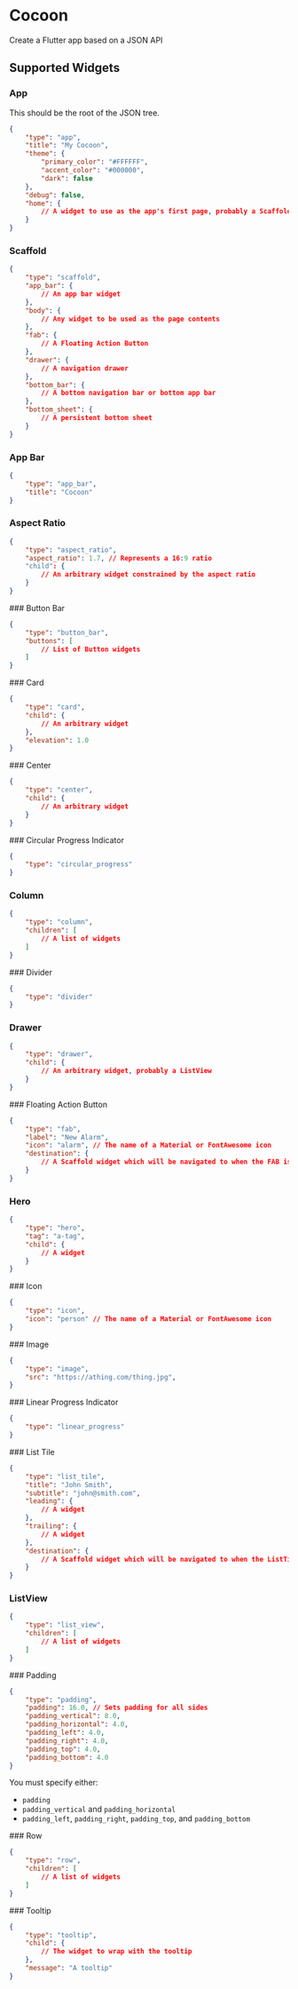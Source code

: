 # Cocoon

Create a Flutter app based on a JSON API

## Supported Widgets

### App

This should be the root of the JSON tree.

```json
{
    "type": "app",
    "title": "My Cocoon",
    "theme": {
        "primary_color": "#FFFFFF",
        "accent_color": "#000000",
        "dark": false
    },
    "debug": false,
    "home": {
        // A widget to use as the app's first page, probably a Scaffold.
    }
}
```

### Scaffold

```json
{
    "type": "scaffold",
    "app_bar": {
        // An app bar widget
    },
    "body": {
        // Any widget to be used as the page contents
    },
    "fab": {
        // A Floating Action Button
    },
    "drawer": {
        // A navigation drawer
    },
    "bottom_bar": {
        // A bottom navigation bar or bottom app bar
    },
    "bottom_sheet": {
        // A persistent bottom sheet
    }
}
```

### App Bar

```json
{
    "type": "app_bar",
    "title": "Cocoon"
}
```

### Aspect Ratio

```json
{
    "type": "aspect_ratio",
    "aspect_ratio": 1.7, // Represents a 16:9 ratio
    "child": {
        // An arbitrary widget constrained by the aspect ratio
    }
}
```

### Button Bar

```json
{
    "type": "button_bar",
    "buttons": [
        // List of Button widgets
    ]
}
```

### Card

```json
{
    "type": "card",
    "child": {
        // An arbitrary widget
    },
    "elevation": 1.0
}
```

### Center

```json
{
    "type": "center",
    "child": {
        // An arbitrary widget
    }
}
```

### Circular Progress Indicator

```json
{
    "type": "circular_progress"
}
```

### Column

```json
{
    "type": "column",
    "children": [
        // A list of widgets
    ]
}
```

### Divider

```json
{
    "type": "divider"
}
```

### Drawer

```json
{
    "type": "drawer",
    "child": {
        // An arbitrary widget, probably a ListView
    }
}
```

### Floating Action Button

```json
{
    "type": "fab",
    "label": "New Alarm",
    "icon": "alarm", // The name of a Material or FontAwesome icon
    "destination": {
        // A Scaffold widget which will be navigated to when the FAB is clicked
    }
}
```

### Hero

```json
{
    "type": "hero",
    "tag": "a-tag",
    "child": {
        // A widget
    }
}
```

### Icon

```json
{
    "type": "icon",
    "icon": "person" // The name of a Material or FontAwesome icon
}
```

### Image

```json
{
    "type": "image",
    "src": "https://athing.com/thing.jpg",
}
```

### Linear Progress Indicator

```json
{
    "type": "linear_progress"
}
```

### List Tile

```json
{
    "type": "list_tile",
    "title": "John Smith",
    "subtitle": "john@smith.com",
    "leading": {
        // A widget
    },
    "trailing": {
        // A widget
    },
    "destination": {
        // A Scaffold widget which will be navigated to when the ListTile is tapped
    }
}
```

### ListView

```json
{
    "type": "list_view",
    "children": [
        // A list of widgets
    ]
}
```

### Padding

```json
{
    "type": "padding",
    "padding": 16.0, // Sets padding for all sides
    "padding_vertical": 8.0,
    "padding_horizontal": 4.0,
    "padding_left": 4.0,
    "padding_right": 4.0,
    "padding_top": 4.0,
    "padding_bottom": 4.0
}
```

You must specify either:

* `padding`
* `padding_vertical` and `padding_horizontal`
* `padding_left`, `padding_right`, `padding_top`, and `padding_bottom`

### Row

```json
{
    "type": "row",
    "children": [
        // A list of widgets
    ]
}
```

### Tooltip

```json
{
    "type": "tooltip",
    "child": {
        // The widget to wrap with the tooltip
    },
    "message": "A tooltip"
}
```